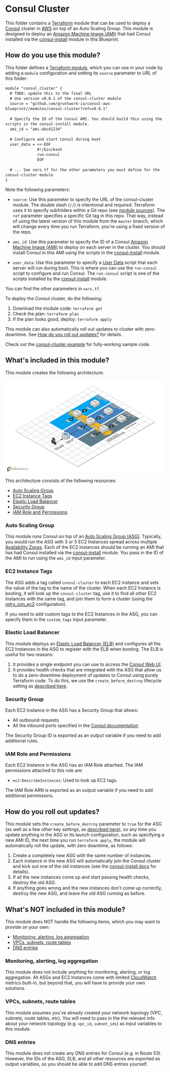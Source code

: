 # Consul Cluster

This folder contains a [Terraform](https://www.terraform.io/) module that can be used to deploy a 
[Consul](https://www.consul.io/) cluster in [AWS](https://aws.amazon.com/) on top of an Auto Scaling Group. This module 
is designed to deploy an [Amazon Machine Image (AMI)](http://docs.aws.amazon.com/AWSEC2/latest/UserGuide/AMIs.html) 
that had Consul installed via the [consul-install](/modules/consul-install) module in this Blueprint.



## How do you use this module?

This folder defines a [Terraform module](https://www.terraform.io/docs/modules/usage.html), which you can use in your
code by adding a `module` configuration and setting its `source` parameter to URL of this folder:

```hcl
module "consul_cluster" {
  # TODO: update this to the final URL
  # Use version v0.0.1 of the consul-cluster module
  source = "github.com/gruntwork-io/consul-aws-blueprint//modules/consul-cluster?ref=v0.0.1"

  # Specify the ID of the Consul AMI. You should build this using the scripts in the consul-install module.
  ami_id = "ami-abcd1234"
  
  # Configure and start Consul during boot 
  user_data = <<-EOF
              #!/bin/bash
              run-consul
              EOF
  
  # ... See vars.tf for the other parameters you must define for the consul-cluster module
}
```

Note the following parameters:

* `source`: Use this parameter to specify the URL of the consul-cluster module. The double slash (`//`) is intentional 
  and required. Terraform uses it to specify subfolders within a Git repo (see [module 
  sources](https://www.terraform.io/docs/modules/sources.html)). The `ref` parameter specifies a specific Git tag in 
  this repo. That way, instead of using the latest version of this module from the `master` branch, which 
  will change every time you run Terraform, you're using a fixed version of the repo.

* `ami_id`: Use this parameter to specify the ID of a Consul [Amazon Machine Image 
  (AMI)](http://docs.aws.amazon.com/AWSEC2/latest/UserGuide/AMIs.html) to deploy on each server in the cluster. You
  should install Consul in this AMI using the scripts in the [consul-install](/modules/consul-install) module.
  
* `user_data`: Use this parameter to specify a [User 
  Data](http://docs.aws.amazon.com/AWSEC2/latest/UserGuide/user-data.html#user-data-shell-scripts) script that each
  server will run during boot. This is where you can use the `run-consul` script to configure and run Consul. The
  `run-consul` script is one of the scripts installed by the [consul-install](/modules/consul-install) module. 

You can find the other parameters in `vars.tf`.

To deploy the Consul cluster, do the following:

1. Download the module code: `terraform get`
1. Check the plan: `terraform plan`
1. If the plan looks good, deploy: `terraform apply`

This module can also automatically roll out updates to cluster with zero-downtime. See [How do you roll out 
updates?](#how-do-you-roll-out-updates) for details.

Check out the [consul-cluster example](/examples/consul-cluster) for fully-working sample code. 



## What's included in this module?

This module creates the following architecture:

![Consul architecture](/_docs/architecture.png)

This architecture consists of the following resources:

* [Auto Scaling Group](#auto-scaling-group)
* [EC2 Instance Tags](#ec2-instance-tags)
* [Elastic Load Balancer](#elastic-load-balancer)
* [Security Group](#security-group)
* [IAM Role and Permissions](#iam-role-and-permissions)

### Auto Scaling Group

This module runs Consul on top of an [Auto Scaling Group (ASG)](https://aws.amazon.com/autoscaling/). Typically, you
would run the ASG with 3 or 5 EC2 Instances spread across multiple [Availability 
Zones](http://docs.aws.amazon.com/AWSEC2/latest/UserGuide/using-regions-availability-zones.html). Each of the EC2
Instances should be running an AMI that has had Consul installed via the [consul-install](/modules/consul-install)
module. You pass in the ID of the AMI to run using the `ami_id` input parameter.

### EC2 Instance Tags

The ASG adds a tag called `consul-cluster` to each EC2 instance and sets the value of the tag to the name of the 
cluster. When each EC2 Instance is booting, it will look up the `consul-cluster` tag, use it to find all other EC2 
Instances with the same tag, and join them to form a cluster (using the 
[retry_join_ec2](https://www.consul.io/docs/agent/options.html?#retry_join_ec2) configuration). 
    
If you need to add custom tags to the EC2 Instances in the ASG, you can specify them in the `custom_tags` input 
parameter.

### Elastic Load Balancer

This module deploys an [Elastic Load Balancer (ELB)](https://aws.amazon.com/elasticloadbalancing/classicloadbalancer/)
and configures all the EC2 Instances in the ASG to register with the ELB when booting. The ELB is useful for two 
reasons:

1. It provides a single endpoint you can use to access the [Consul Web 
   UI](https://www.consul.io/intro/getting-started/ui.html).
1. It provides health checks that are integrated with the ASG that allow us to do a zero-downtime deployment of updates 
   to Consul using purely Terraform code. To do this, we use the `create_before_destroy` lifecycle setting as
   [described here](https://groups.google.com/forum/#!msg/terraform-tool/7Gdhv1OAc80/iNQ93riiLwAJ).

### Security Group

Each EC2 Instance in the ASG has a Security Group that allows:
 
* All outbound requests
* All the inbound ports specified in the [Consul documentation](https://www.consul.io/docs/agent/options.html?#ports-used)

The Security Group ID is exported as an output variable if you need to add additional rules. 

### IAM Role and Permissions

Each EC2 Instance in the ASG has an IAM Role attached. The IAM permissions attached to this role are:

* `ec2:DescribeInstances`: Used to look up EC2 tags.

The IAM Role ARN is exported as an output variable if you need to add additional permissions. 



## How do you roll out updates?

This module sets the `create_before_destroy` parameter to `true` for the ASG (as well as a few other key settings, as
[described here](https://groups.google.com/forum/#!msg/terraform-tool/7Gdhv1OAc80/iNQ93riiLwAJ)), so any time you 
update anything in the ASG or its launch configuration, such as specifying a new AMI ID, the next time you run 
`terraform apply`, the module will automatically roll the update, with zero downtime, as follows:

1. Create a completely new ASG with the same number of instances. 
1. Each instance in the new ASG will automatically join the Consul cluster and kick out one of the old instances
   (see the [consul-install docs](/modules/consul-install#do-a-rolling-update-if-a-cluster-already-exists) for 
   details).
1. If all the new instances come up and start passing health checks, destroy the old ASG.
1. If anything goes wrong and the new instances don't come up correctly, destroy the new ASG, and leave the old ASG
   running as before.



## What's NOT included in this module?

This module does NOT handle the following items, which you may want to provide on your own:

* [Monitoring, alerting, log aggregation](#monitoring-alerting-log-aggregation)
* [VPCs, subnets, route tables](#vpcs-subnets-route-tables)
* [DNS entries](#dns-entries)

### Monitoring, alerting, log aggregation

This module does not include anything for monitoring, alerting, or log aggregation. All ASGs and EC2 Instances come 
with limited [CloudWatch](https://aws.amazon.com/cloudwatch/) metrics built-in, but beyond that, you will have to 
provide your own solutions.

### VPCs, subnets, route tables

This module assumes you've already created your network topology (VPC, subnets, route tables, etc). You will need to 
pass in the the relevant info about your network topology (e.g. `vpc_id`, `subnet_ids`) as input variables to this 
module.

### DNS entries

This module does not create any DNS entries for Consul (e.g. in Route 53). However, the IDs of the ASG, ELB, and all
other resources are exported as output variables, so you should be able to add DNS entries yourself.


